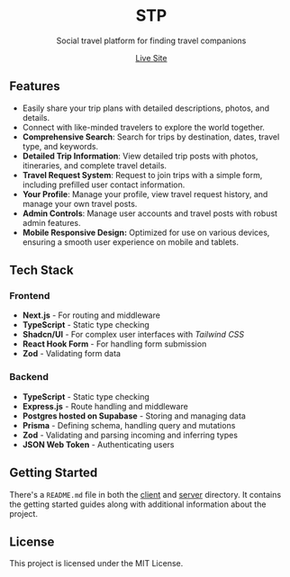 <h1 align="center">
   STP
</h1>

<p align="center">
 Social travel platform for finding travel companions
</p>

<div align="center">
  <a href="https://a-6-by-johurul.vercel.app/" target="_blank">Live Site</a>
</div>

## Features

- Easily share your trip plans with detailed descriptions, photos, and details.
- Connect with like-minded travelers to explore the world together.
- **Comprehensive Search**: Search for trips by destination, dates, travel type, and keywords.
- **Detailed Trip Information**: View detailed trip posts with photos, itineraries, and complete travel details.
- **Travel Request System**: Request to join trips with a simple form, including prefilled user contact information.
- **Your Profile**: Manage your profile, view travel request history, and manage your own travel posts.
- **Admin Controls**: Manage user accounts and travel posts with robust admin features.
- **Mobile Responsive Design:** Optimized for use on various devices, ensuring a smooth user experience on mobile and
  tablets.

## Tech Stack

### Frontend

- **Next.js** - For routing and middleware
- **TypeScript** - Static type checking
- **Shadcn/UI** - For complex user interfaces with *Tailwind CSS*
- **React Hook Form** - For handling form submission
- **Zod** - Validating form data

### Backend

- **TypeScript** - Static type checking
- **Express.js** - Route handling and middleware
- **Postgres hosted on Supabase** - Storing and managing data
- **Prisma** - Defining schema, handling query and mutations
- **Zod** - Validating and parsing incoming and inferring types
- **JSON Web Token** - Authenticating users

## Getting Started

There's a `README.md` file in both the [client](./client) and [server](./server) directory. It contains the getting
started guides along with additional information about the project.

## License

This project is licensed under the MIT License.
